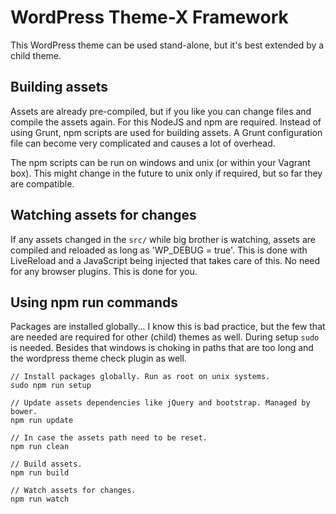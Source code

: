 # WordPress Theme-X Framework

This WordPress theme can be used stand-alone, but it's best extended by a child theme.

## Building assets

Assets are already pre-compiled, but if you like you can change files and compile the assets again. For this NodeJS and npm are required. Instead of using Grunt, npm scripts are used for building assets. A Grunt configuration file can become very complicated and causes a lot of overhead.

The npm scripts can be run on windows and unix (or within your Vagrant box). This might change in the future to unix only if required, but so far they are compatible.

## Watching assets for changes

If any assets changed in the ``src/`` while big brother is watching, assets are compiled and reloaded as long as 'WP_DEBUG = true'. This is done with LiveReload and a JavaScript being injected that takes care of this. No need for any browser plugins. This is done for you.

## Using npm run commands

Packages are installed globally... I know this is bad practice, but the few that are needed are required for other (child) themes as well. During setup ``sudo`` is needed. Besides that windows is choking in paths that are too long and the wordpress theme check plugin as well.

    // Install packages globally. Run as root on unix systems.
    sudo npm run setup

    // Update assets dependencies like jQuery and bootstrap. Managed by bower.
    npm run update

    // In case the assets path need to be reset.
    npm run clean

    // Build assets.
    npm run build

    // Watch assets for changes.  
    npm run watch
